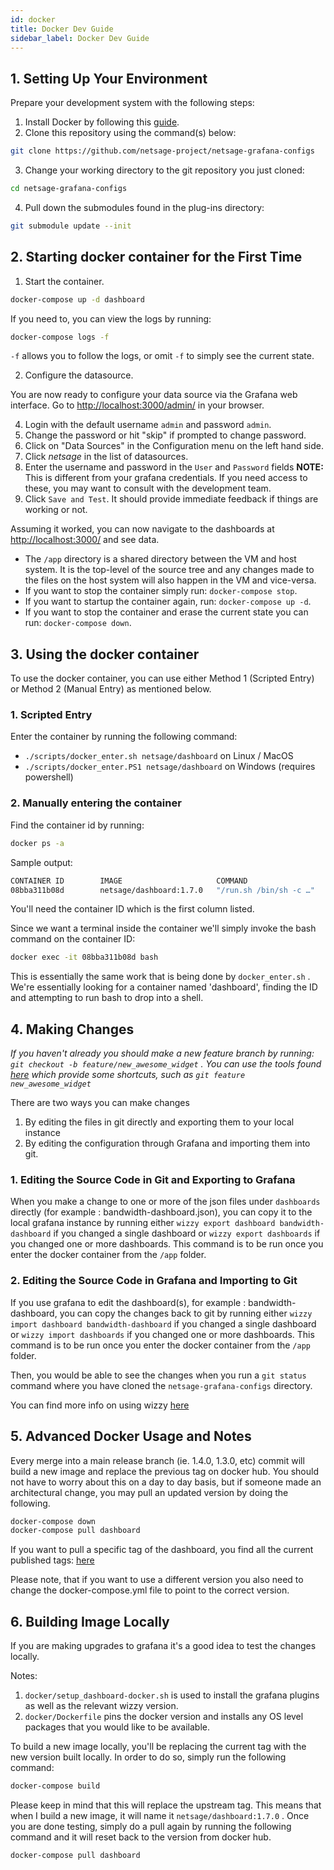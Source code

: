 ```yaml
---
id: docker
title: Docker Dev Guide
sidebar_label: Docker Dev Guide
---
```


## 1. Setting Up Your Environment

Prepare your development system with the following steps:

1. Install Docker by following this [guide](https://docs.docker.com/install/).
2. Clone this repository using the command(s) below:

``` sh
git clone https://github.com/netsage-project/netsage-grafana-configs
```

3. Change your working directory to the git repository you just cloned:

``` sh
cd netsage-grafana-configs
```

4. Pull down the submodules found in the plug-ins directory:

``` sh
git submodule update --init
```

## 2. Starting docker container for the First Time

1. Start the container.

``` sh
docker-compose up -d dashboard
```

If you need to, you can view the logs by running:

``` sh
docker-compose logs -f
```

`-f` allows you to follow the logs, or omit `-f` to simply see the current state.

2. Configure the datasource.

You are now ready to configure your data source via the Grafana web interface. Go to <http://localhost:3000/admin/> in your browser.

4. Login with the default username `admin` and password `admin`.
5. Change the password or hit "skip" if prompted to change password.
6. Click on "Data Sources" in the Configuration menu on the left hand side.
7. Click *netsage* in the list of datasources.
8. Enter the username and password in the `User` and `Password` fields **NOTE:** This is different from your grafana credentials. If you need access to these, you may want to consult with the development team.
9. Click `Save and Test`. It should provide immediate feedback if things are working or not.

Assuming it worked, you can now navigate to the dashboards at <http://localhost:3000/> and see data.

* The `/app` directory is a shared directory between the VM and host system. It is the top-level of the source tree and any changes made to the files on the host system will also happen in the VM and vice-versa.
* If you want to stop the container simply run: `docker-compose stop`.
* If you want to startup the container again, run: `docker-compose up -d`.
* If you want to stop the container and erase the current state you can run: `docker-compose down`.

## 3. Using the docker container

To use the docker container, you can use either Method 1 (Scripted Entry) or Method 2 (Manual Entry) as mentioned below.

### 1. Scripted Entry

Enter the container by running the following command:

* `./scripts/docker_enter.sh netsage/dashboard` on Linux / MacOS
* `./scripts/docker_enter.PS1 netsage/dashboard` on Windows (requires powershell)

### 2. Manually entering the container

Find the container id by running:

``` sh
docker ps -a 
```

Sample output:

``` sh
CONTAINER ID        IMAGE                     COMMAND                  CREATED             STATUS              PORTS                    NAMES
08bba311b08d        netsage/dashboard:1.7.0   "/run.sh /bin/sh -c …"   19 minutes ago      Up 19 minutes       0.0.0.0:3000->3000/tcp   netsage-grafana-configs_dashboard_1
```

You'll need the container ID which is the first column listed.

Since we want a terminal inside the container we'll simply invoke the bash command on the container ID:

```sh
docker exec -it 08bba311b08d bash
```

This is essentially the same work that is being done by `docker_enter.sh` .  We're essentially looking for a container named 'dashboard', finding the ID and attempting to run bash to drop into a shell.

## 4. Making Changes

*If you haven't already you should make a new feature branch by running: `git checkout -b feature/new_awesome_widget` . You can use the tools found [here](https://github.com/tj/git-extras/blob/master/Commands.md#git-featurerefactorbugchore) which provide some shortcuts, such as `git feature new_awesome_widget`*

There are two ways you can make changes

1. By editing the files in git directly and exporting them to your local instance
2. By editing the configuration through Grafana and importing them into git.

### 1. Editing the Source Code in Git and Exporting to Grafana

When you make a change to one or more of the json files under `dashboards` directly (for example : bandwidth-dashboard.json), you can copy it to the local grafana instance by running either `wizzy export dashboard bandwidth-dashboard` if you changed a single dashboard or `wizzy export dashboards` if you changed one or more dashboards. This command is to be run once you enter the docker container from the `/app` folder.

### 2. Editing the Source Code in Grafana and Importing to Git

If you use grafana to edit the dashboard(s), for example : bandwidth-dashboard, you can copy the changes back to git by running either `wizzy import dashboard bandwidth-dashboard` if you changed a single dashboard or `wizzy import dashboards` if you changed one or more dashboards. This command is to be run once you enter the docker container from the `/app` folder.

Then, you would be able to see the changes when you run a `git status` command where you have cloned the `netsage-grafana-configs` directory.

You can find more info on using wizzy [here](/docs/wizzy)

## 5. Advanced Docker Usage and Notes

Every merge into a main release branch (ie. 1.4.0, 1.3.0, etc) commit will build a new image and replace the previous tag on docker hub. You should not have to worry about this on a day to day basis, but if someone made an architectural change, you may pull an updated version by doing the following.

``` sh
docker-compose down
docker-compose pull dashboard
```

If you want to pull a specific tag of the dashboard, you find all the current published tags: [here](https://hub.docker.com/r/netsage/dashboard/tags)

Please note, that if you want to use a different version you also need to change the docker-compose.yml file to point to the correct version.

## 6. Building Image Locally

If you are making upgrades to grafana it's a good idea to test the changes locally.

Notes:

1. `docker/setup_dashboard-docker.sh` is used to install the grafana plugins as well as the relevant wizzy version.
2. `docker/Dockerfile` pins the docker version and installs any OS level packages that you would like to be available.

To build a new image locally, you'll be replacing the current tag with the new version built locally. In order to do so, simply run the following command:

``` sh
docker-compose build 
```

Please keep in mind that this will replace the upstream tag. This means that when I build a new image, it will name it `netsage/dashboard:1.7.0` . Once you are done testing, simply do a pull again by running the following command and it will reset back to the version from docker hub.

``` sh
docker-compose pull dashboard
```
